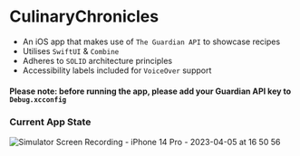# CulinaryChronicles
- An iOS app that makes use of `The Guardian API` to showcase recipes
- Utilises `SwiftUI` & `Combine`
- Adheres to `SOLID` architecture principles
- Accessibility labels included for `VoiceOver` support

#### Please note: before running the app, please add your Guardian API key to `Debug.xcconfig`

### Current App State
![Simulator Screen Recording - iPhone 14 Pro - 2023-04-05 at 16 50 56](https://user-images.githubusercontent.com/23720725/230135233-45b791be-1db6-46ad-8754-be6a6baff048.gif)
